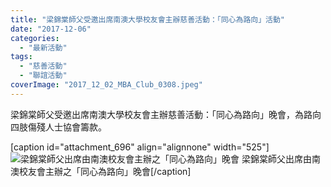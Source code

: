 ```yaml
---
title: "梁錦棠師父受邀出席南澳大學校友會主辦慈善活動：「同心為路向」活動"
date: "2017-12-06"
categories: 
  - "最新活動"
tags: 
  - "慈善活動"
  - "聯誼活動"
coverImage: "2017_12_02_MBA_Club_0308.jpeg"
---
```


梁錦棠師父受邀出席南澳大學校友會主辦慈善活動：「同心為路向」晚會，為路向四肢傷殘人士協會籌款。<!--more-->

\[caption id="attachment\_696" align="alignnone" width="525"\]![梁錦棠師父出席由南澳校友會主辦之「同心為路向」晚會](images/2017_12_02_MBA_Club_0306-1024x768.jpeg) 梁錦棠師父出席由南澳校友會主辦之「同心為路向」晚會\[/caption\]
